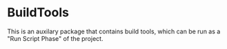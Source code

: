 # BuildTools

This is an auxilary package that contains build tools, which can be run as a "Run Script Phase" of the project.
